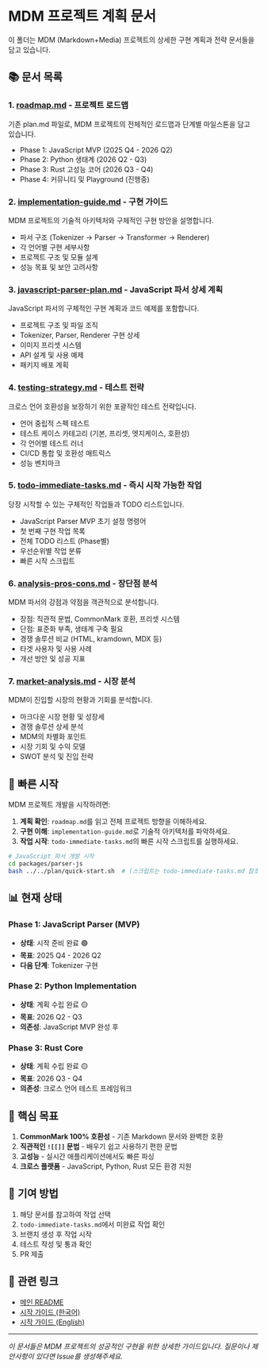 # MDM 프로젝트 계획 문서

이 폴더는 MDM (Markdown+Media) 프로젝트의 상세한 구현 계획과 전략 문서들을 담고 있습니다.

## 📚 문서 목록

### 1. [roadmap.md](./roadmap.md) - 프로젝트 로드맵
기존 plan.md 파일로, MDM 프로젝트의 전체적인 로드맵과 단계별 마일스톤을 담고 있습니다.
- Phase 1: JavaScript MVP (2025 Q4 - 2026 Q2)
- Phase 2: Python 생태계 (2026 Q2 - Q3)
- Phase 3: Rust 고성능 코어 (2026 Q3 - Q4)
- Phase 4: 커뮤니티 및 Playground (진행중)

### 2. [implementation-guide.md](./implementation-guide.md) - 구현 가이드
MDM 프로젝트의 기술적 아키텍처와 구체적인 구현 방안을 설명합니다.
- 파서 구조 (Tokenizer → Parser → Transformer → Renderer)
- 각 언어별 구현 세부사항
- 프로젝트 구조 및 모듈 설계
- 성능 목표 및 보안 고려사항

### 3. [javascript-parser-plan.md](./javascript-parser-plan.md) - JavaScript 파서 상세 계획
JavaScript 파서의 구체적인 구현 계획과 코드 예제를 포함합니다.
- 프로젝트 구조 및 파일 조직
- Tokenizer, Parser, Renderer 구현 상세
- 이미지 프리셋 시스템
- API 설계 및 사용 예제
- 패키지 배포 계획

### 4. [testing-strategy.md](./testing-strategy.md) - 테스트 전략
크로스 언어 호환성을 보장하기 위한 포괄적인 테스트 전략입니다.
- 언어 중립적 스펙 테스트
- 테스트 케이스 카테고리 (기본, 프리셋, 엣지케이스, 호환성)
- 각 언어별 테스트 러너
- CI/CD 통합 및 호환성 매트릭스
- 성능 벤치마크

### 5. [todo-immediate-tasks.md](./todo-immediate-tasks.md) - 즉시 시작 가능한 작업
당장 시작할 수 있는 구체적인 작업들과 TODO 리스트입니다.
- JavaScript Parser MVP 초기 설정 명령어
- 첫 번째 구현 작업 목록
- 전체 TODO 리스트 (Phase별)
- 우선순위별 작업 분류
- 빠른 시작 스크립트

### 6. [analysis-pros-cons.md](./analysis-pros-cons.md) - 장단점 분석
MDM 파서의 강점과 약점을 객관적으로 분석합니다.
- 장점: 직관적 문법, CommonMark 호환, 프리셋 시스템
- 단점: 표준화 부족, 생태계 구축 필요
- 경쟁 솔루션 비교 (HTML, kramdown, MDX 등)
- 타겟 사용자 및 사용 사례
- 개선 방안 및 성공 지표

### 7. [market-analysis.md](./market-analysis.md) - 시장 분석
MDM이 진입할 시장의 현황과 기회를 분석합니다.
- 마크다운 시장 현황 및 성장세
- 경쟁 솔루션 상세 분석
- MDM의 차별화 포인트
- 시장 기회 및 수익 모델
- SWOT 분석 및 진입 전략

## 🚀 빠른 시작

MDM 프로젝트 개발을 시작하려면:

1. **계획 확인**: `roadmap.md`를 읽고 전체 프로젝트 방향을 이해하세요.
2. **구현 이해**: `implementation-guide.md`로 기술적 아키텍처를 파악하세요.
3. **작업 시작**: `todo-immediate-tasks.md`의 빠른 시작 스크립트를 실행하세요.

```bash
# JavaScript 파서 개발 시작
cd packages/parser-js
bash ../../plan/quick-start.sh  # (스크립트는 todo-immediate-tasks.md 참조)
```

## 📊 현재 상태

### Phase 1: JavaScript Parser (MVP)
- **상태**: 시작 준비 완료 🟢
- **목표**: 2025 Q4 - 2026 Q2
- **다음 단계**: Tokenizer 구현

### Phase 2: Python Implementation
- **상태**: 계획 수립 완료 🟡
- **목표**: 2026 Q2 - Q3
- **의존성**: JavaScript MVP 완성 후

### Phase 3: Rust Core
- **상태**: 계획 수립 완료 🟡
- **목표**: 2026 Q3 - Q4
- **의존성**: 크로스 언어 테스트 프레임워크

## 🎯 핵심 목표

1. **CommonMark 100% 호환성** - 기존 Markdown 문서와 완벽한 호환
2. **직관적인 `![[]]` 문법** - 배우기 쉽고 사용하기 편한 문법
3. **고성능** - 실시간 애플리케이션에서도 빠른 파싱
4. **크로스 플랫폼** - JavaScript, Python, Rust 모든 환경 지원

## 📝 기여 방법

1. 해당 문서를 참고하여 작업 선택
2. `todo-immediate-tasks.md`에서 미완료 작업 확인
3. 브랜치 생성 후 작업 시작
4. 테스트 작성 및 통과 확인
5. PR 제출

## 🔗 관련 링크

- [메인 README](../README.md)
- [시작 가이드 (한국어)](../start.ko.md)
- [시작 가이드 (English)](../start.md)

---

_이 문서들은 MDM 프로젝트의 성공적인 구현을 위한 상세한 가이드입니다. 질문이나 제안사항이 있다면 Issue를 생성해주세요._